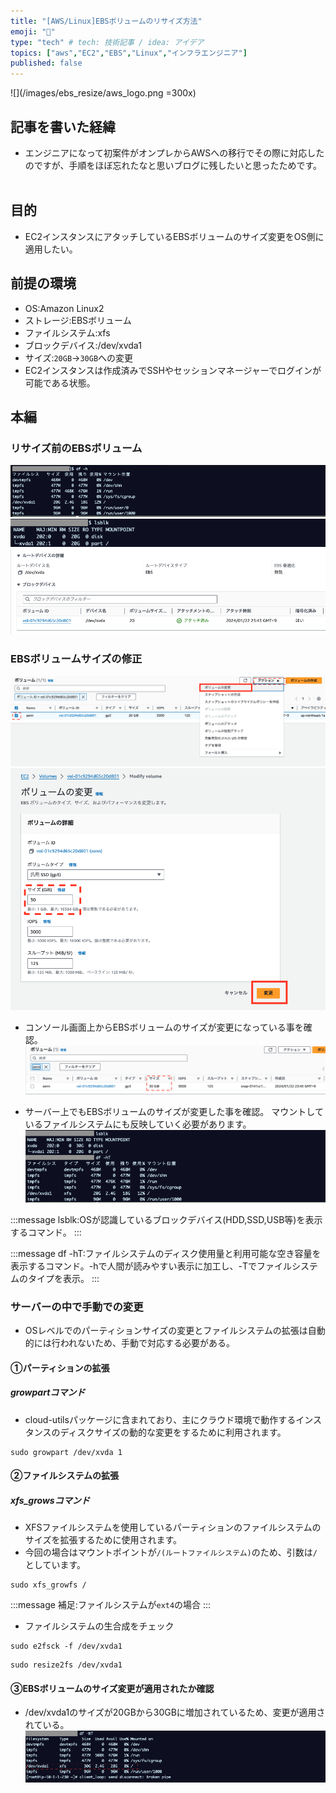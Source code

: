 ```yaml
---
title: "[AWS/Linux]EBSボリュームのリサイズ方法"
emoji: "💭"
type: "tech" # tech: 技術記事 / idea: アイデア
topics: ["aws","EC2","EBS","Linux","インフラエンジニア"]
published: false
---
```


![](/images/ebs_resize/aws_logo.png =300x)

## 記事を書いた経緯
- エンジニアになって初案件がオンプレからAWSへの移行でその際に対応したのですが、手順をほぼ忘れたなと思いブログに残したいと思ったためです。
&nbsp;

## 目的
- EC2インスタンスにアタッチしているEBSボリュームのサイズ変更をOS側に適用したい。
&nbsp;

## 前提の環境
- OS:Amazon Linux2
- ストレージ:EBSボリューム
- ファイルシステム:xfs
- ブロックデバイス:/dev/xvda1
- サイズ:`20GB`→`30GB`への変更
- EC2インスタンスは作成済みでSSHやセッションマネージャーでログインが可能である状態。
&nbsp;

## 本編
### リサイズ前のEBSボリューム
![](/images/ebs_resize/df_h.png)
![](/images/ebs_resize/lsblk.png)
![](/images/ebs_resize/ebs_before.png)

### EBSボリュームサイズの修正

![](/images/ebs_resize/volume_change1.png)
![](/images/ebs_resize/modify_volume.png)

- コンソール画面上からEBSボリュームのサイズが変更になっている事を確認。
![](/images/ebs_resize/after_change.png)

- サーバー上でもEBSボリュームのサイズが変更した事を確認。
  マウントしているファイルシステムにも反映していく必要があります。
![](/images/ebs_resize/shell_after.png)

:::message
lsblk:OSが認識しているブロックデバイス(HDD,SSD,USB等)を表示するコマンド。
:::

:::message
df -hT:ファイルシステムのディスク使用量と利用可能な空き容量を表示するコマンド。-hで人間が読みやすい表示に加工し、-Tでファイルシステムのタイプを表示。
:::
&nbsp;
### サーバーの中で手動での変更
- OSレベルでのパーティションサイズの変更とファイルシステムの拡張は自動的には行われないため、手動で対応する必要がある。

#### ①パーティションの拡張
##### growpartコマンド
- cloud-utilsパッケージに含まれており、主にクラウド環境で動作するインスタンスのディスクサイズの動的な変更をするために利用されます。

```bash:bash
sudo growpart /dev/xvda 1
```

#### ②ファイルシステムの拡張
##### xfs_growsコマンド
- XFSファイルシステムを使用しているパーティションのファイルシステムのサイズを拡張するために使用されます。
- 今回の場合はマウントポイントが`/(ルートファイルシステム)`のため、引数は`/`としています。
```bash:bash
sudo xfs_growfs /
```

:::message
補足:ファイルシステムが`ext4`の場合
:::
- ファイルシステムの生合成をチェック

```bash:bash
sudo e2fsck -f /dev/xvda1
```
```bash:bash
sudo resize2fs /dev/xvda1
```

#### ③EBSボリュームのサイズ変更が適用されたか確認
- /dev/xvda1のサイズが20GBから30GBに増加されているため、変更が適用されている。
![](/images/ebs_resize/after_all.png)
